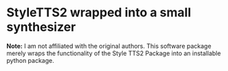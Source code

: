 # StyleTTS2 wrapped into a small synthesizer
**Note:** I am not affiliated with the original authors. This software package merely wraps the functionality of the Style TTS2 Package into an installable python package. 

